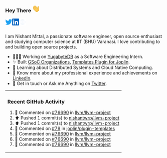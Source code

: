 ### Hey There <img src="./assets/wave.gif" width="25px">
<a href="http://urls.nishantwrp.com/github-to-twitter" target="_blank">
  <img align="left" alt="Nishant's Twitter" width="22px" src="./assets/twitter.svg" />
</a>
<a href="http://urls.nishantwrp.com/github-to-linkedin" target="_blank">
  <img align="left" alt="Nishant's LinkedIn" width="22px" src="./assets/linkedin.svg" />
</a>
<a href="http://urls.nishantwrp.com/github-to-site" target="_blank">
  <img align="left" alt="Nishant's Site" width="22px" src="./assets/globe.svg" />
</a>
<br /><br />

I am Nishant Mittal, a passionate software engineer, open source enthusiast and studying computer science at IIT (BHU) Varanasi. I love contributing to and building open source projects.

- 👨🏽‍💻 Working on [YugabyteDB](https://www.github.com/yugabyte) as a Software Engineering Intern.
- ✨ Built [GSoC Organizations](https://www.gsocorganizations.dev/), [Templates Plugin for Joplin](https://github.com/joplin/plugin-templates).
- 🌱 Learning about Distributed Systems and Cloud Native Computing.
- 🚀 Know more about my professional experience and achievements on [LinkedIn](http://urls.nishantwrp.com/github-to-linkedin).
- 💬 Get in touch or Ask me Anything on [Twitter](http://urls.nishantwrp.com/github-to-twitter).

<table><tr>
  
<td valign="top" width="100%">

### Recent GitHub Activity
<!--RECENT_ACTIVITY:start-->
1. 💬 Commented on [#76690](https://github.com/llvm/llvm-project/pull/76690#discussion_r1440896374) in [llvm/llvm-project](https://github.com/llvm/llvm-project)<br>
2. ⬆️ Pushed 1 commit(s) to [nishantwrp/llvm-project](https://github.com/nishantwrp/llvm-project)<br>
3. ⬆️ Pushed 1 commit(s) to [nishantwrp/llvm-project](https://github.com/nishantwrp/llvm-project)<br>
4. 💬 Commented on [#79](https://github.com/joplin/plugin-templates/pull/79#issuecomment-1874987480) in [joplin/plugin-templates](https://github.com/joplin/plugin-templates)<br>
5. 💬 Commented on [#76690](https://github.com/llvm/llvm-project/pull/76690#discussion_r1439082594) in [llvm/llvm-project](https://github.com/llvm/llvm-project)<br>
6. 💬 Commented on [#76690](https://github.com/llvm/llvm-project/pull/76690#issuecomment-1873469400) in [llvm/llvm-project](https://github.com/llvm/llvm-project)<br>
7. 💬 Commented on [#76690](https://github.com/llvm/llvm-project/pull/76690#discussion_r1439080418) in [llvm/llvm-project](https://github.com/llvm/llvm-project)<br>
<!--RECENT_ACTIVITY:end-->

</td>
</tr></table>
